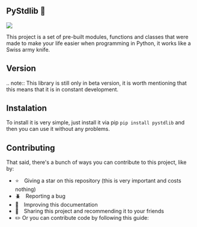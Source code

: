 ## PyStdlib 🐍

<img src="./img/logo.png">

This project is a set of pre-built modules, functions and classes that were made to make your life easier when programming in Python, it works like a Swiss army knife.

## Version

.. note:: 
This library is still only in beta version, it is worth mentioning that this means that it is in constant development.

## Instalation

To install it is very simple, just install it via pip ```pip install pystdlib``` and then you can use it without any problems.

## Contributing

That said, there's a bunch of ways you can contribute to this project, like by:

* ⭐ Giving a star on this repository (this is very important and costs nothing)
* 🪲 Reporting a bug
* 📄 Improving this documentation
* 🚨 Sharing this project and recommending it to your friends
* ✏️ Or you can contribute code by following this guide: <a href="./docs/CONTRIBUTING.md">

